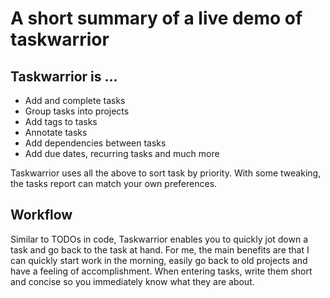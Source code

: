 # A short summary of a live demo of taskwarrior

## Taskwarrior is ...

 - Add and complete tasks
 - Group tasks into projects
 - Add tags to tasks
 - Annotate tasks
 - Add dependencies between tasks
 - Add due dates, recurring tasks and much more

Taskwarrior uses all the above to sort task by priority. With some tweaking, the tasks
report can match your own preferences.

## Workflow

Similar to TODOs in code, Taskwarrior enables you to quickly jot down a task and go back
to the task at hand. For me, the main benefits are that I can quickly start work in the
morning, easily go back to old projects and have a feeling of accomplishment. When
entering tasks, write them short and concise so you immediately know what they are about.
